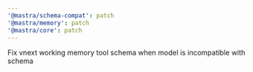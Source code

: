 ```yaml
---
'@mastra/schema-compat': patch
'@mastra/memory': patch
'@mastra/core': patch
---
```


Fix vnext working memory tool schema when model is incompatible with schema
